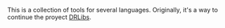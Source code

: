 This is a collection of tools for several languages. Originally, it's a way to continue the proyect [DRLibs](http://drlibs.sourceforge.net).